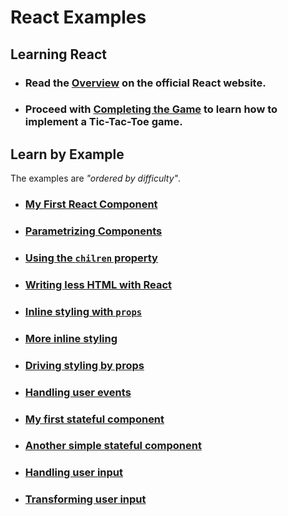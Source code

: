 # **React** Examples

## Learning React
- ### Read the [Overview](https://reactjs.org/tutorial/tutorial.html#overview) on the official React website.
- ### Proceed with [Completing the Game](https://reactjs.org/tutorial/tutorial.html#completing-the-game) to learn how to implement a Tic-Tac-Toe game.

## Learn by Example
The examples are *"ordered by difficulty"*.

* ### [My First React Component](https://codesandbox.io/s/eloquent-heyrovsky-fx800)
* ### [Parametrizing Components](https://codesandbox.io/s/strange-black-3peoj)
* ### [Using the `chilren` property](https://codesandbox.io/s/loving-bhabha-cjoe9)
* ### [Writing less HTML with React](https://codesandbox.io/s/optimistic-elgamal-ghs19)
* ### [Inline styling with `props`](https://codesandbox.io/s/optimistic-elgamal-ghs19)
* ### [More inline styling](https://codesandbox.io/s/sharp-grothendieck-zvitg)
* ### [Driving styling by props](https://codesandbox.io/s/focused-cori-frwn8)
* ### [Handling user events](https://codesandbox.io/s/reverent-breeze-zzovr)
* ### [My first stateful component](https://codesandbox.io/s/black-smoke-72bp1)
* ### [Another simple stateful component](https://codesandbox.io/s/fast-lake-5mevm)
* ### [Handling user input](https://codesandbox.io/s/fast-lake-5mevm)
* ### [Transforming user input](https://codesandbox.io/s/dazzling-thunder-6w7gk)
